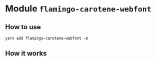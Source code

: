 # Module `flamingo-carotene-webfont`

## How to use
```
yarn add flamingo-carotene-webfont -D
```

## How it works
